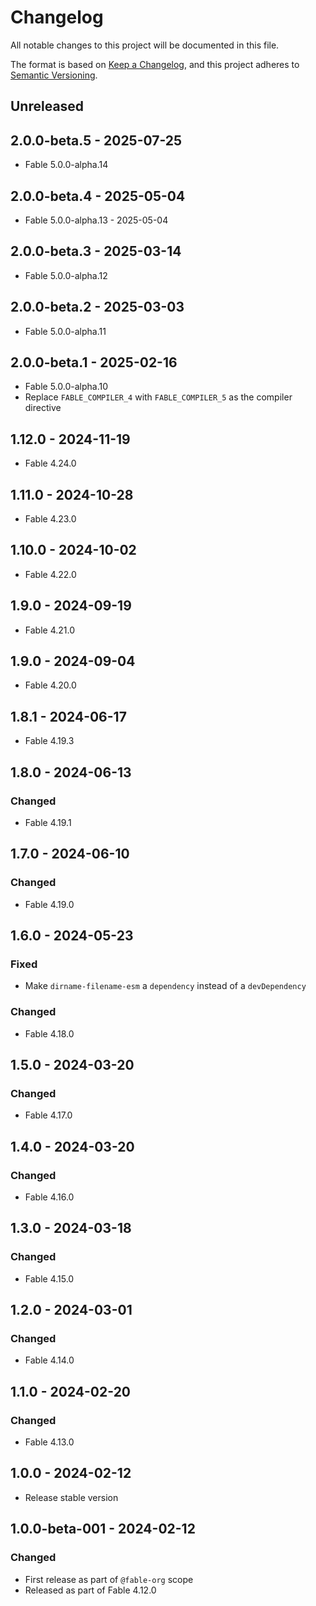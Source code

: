 # Changelog

All notable changes to this project will be documented in this file.

The format is based on [Keep a Changelog](https://keepachangelog.com/en/1.0.0/),
and this project adheres to [Semantic Versioning](https://semver.org/spec/v2.0.0.html).

## Unreleased

## 2.0.0-beta.5 - 2025-07-25

* Fable 5.0.0-alpha.14

## 2.0.0-beta.4 - 2025-05-04

* Fable 5.0.0-alpha.13 - 2025-05-04

## 2.0.0-beta.3 - 2025-03-14

* Fable 5.0.0-alpha.12

## 2.0.0-beta.2 - 2025-03-03

* Fable 5.0.0-alpha.11

## 2.0.0-beta.1 - 2025-02-16

* Fable 5.0.0-alpha.10
* Replace `FABLE_COMPILER_4` with `FABLE_COMPILER_5` as the compiler directive

## 1.12.0 - 2024-11-19

* Fable 4.24.0

## 1.11.0 - 2024-10-28

* Fable 4.23.0

## 1.10.0 - 2024-10-02

* Fable 4.22.0

## 1.9.0 - 2024-09-19

* Fable 4.21.0

## 1.9.0 - 2024-09-04

* Fable 4.20.0

## 1.8.1 - 2024-06-17

* Fable 4.19.3

## 1.8.0 - 2024-06-13

### Changed

* Fable 4.19.1

## 1.7.0 - 2024-06-10

### Changed

* Fable 4.19.0

## 1.6.0 - 2024-05-23

### Fixed

* Make `dirname-filename-esm` a `dependency` instead of a `devDependency`

### Changed

* Fable 4.18.0

## 1.5.0 - 2024-03-20

### Changed

* Fable 4.17.0

## 1.4.0 - 2024-03-20

### Changed

* Fable 4.16.0

## 1.3.0 - 2024-03-18

### Changed

* Fable 4.15.0

## 1.2.0 - 2024-03-01

### Changed

* Fable 4.14.0

## 1.1.0 - 2024-02-20

### Changed

* Fable 4.13.0

## 1.0.0 - 2024-02-12

* Release stable version

## 1.0.0-beta-001 - 2024-02-12

### Changed

* First release as part of `@fable-org` scope
* Released as part of Fable 4.12.0
